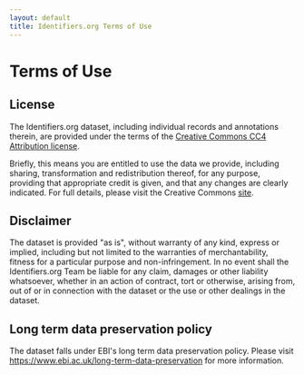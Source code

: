 ```yaml
---
layout: default
title: Identifiers.org Terms of Use
---
```


# <i class="icon icon-common icon-handshake"></i> Terms of Use
## License
The Identifiers.org dataset, including individual records and annotations therein, 
are provided under the terms of the [Creative Commons CC4 Attribution license](https://creativecommons.org/licenses/by/4.0/).

Briefly, this means you are entitled to use the data we provide, including sharing, transformation and redistribution thereof, for any purpose, providing that appropriate credit is given, and that any changes are clearly indicated. 
For full details, please visit the Creative Commons [site](https://creativecommons.org/licenses/by/4.0/).

## Disclaimer
The dataset is provided "as is", without warranty of any kind, express or implied, including but not limited to the warranties of merchantability, fitness for a particular purpose and non-infringement. 
In no event shall the Identifiers.org Team be liable for any claim, damages or other liability whatsoever, whether in an action of contract, tort or otherwise, arising from, out of or in connection with the dataset or the use or other dealings in the dataset. 

## Long term data preservation policy
The dataset falls under EBI's long term data preservation policy. Please visit <https://www.ebi.ac.uk/long-term-data-preservation> for more information.
